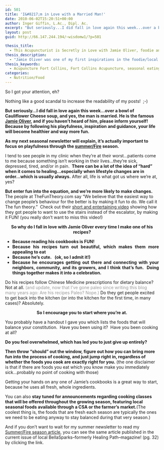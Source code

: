 ```yaml
---
id: 501
title: 'I&#8217;m in Love with a Married Man!'
date: 2010-06-02T15:20:51+00:00
author: Inger Giffin, L.Ac., Dipl. Ac.
excerpt: "But seriously...I did fall in love again this week...over a bowl of Cauliflower Cheese soup, and yes, the man is married. He is the famous Jamie Oliver, and if you haven't heard of him, please inform yourself! Because by following his playfulness, inspiration and guidance, your life will become healthier and way more fun.  As my next seasonal newsletter will explain, it's actually important to focus on playfulness through the summer/Fire season."
layout: post
guid: http://66.147.244.194/~wisdomw1/?p=501

thesis_title:
  - This Acupuncturist is Secretly in Love with Jamie Oliver, foodie and chef extraordinairre
thesis_description:
  - "Jamie Oliver was one of my first inspirations in the foodie/local eating scene. I've long since moved onto Paleo, but his fun & playfulness still inspire."
thesis_keywords:
  - Acupuncture Fort Collins, Fort Collins Acupuncture, seasonal eating
categories:
  - Nutrition/Food
---
```

So I got your attention, eh?

Nothing like a good scandal to increase the readability of my posts!  ;-)

**But seriously&#8230;I did fall in love again this week&#8230;over a bowl of Cauliflower Cheese soup, and yes, the man is married. He is the famous <a href="http://r20.rs6.net/tn.jsp?et=1103404855210&s=0&e=001iMIvx37xq1hI4e0NaAVKZNZ_r8bafP1AR1bYWyRFQakyck_v7jxlP8EmCe5OtszXi9q2WvFKFK0n8fejdjUc8Gwj0uZcxKZRcW5hMH8jm11TuRelSKotSS8hUrC74Olt" target="_blank" rel="noopener">Jamie Oliver</a>, and if you haven&#8217;t heard of him, please inform yourself! Because by following his playfulness, inspiration and guidance, your life will become healthier and way more fun.**

<div>
  <strong>As my next seasonal newsletter will explain, it&#8217;s actually important to focus on playfulness through the <a href="http://www.wisdomwaysacupuncture.com/2017/05/27/out-of-the-wood-and-into-the-fire-tips-for-keeping-your-fire-element-balanced-this-summer/">summer/Fire</a> season.</strong>
</div>

I tend to see people in my clinic when they&#8217;re at their worst&#8230;patients come to me because something isn&#8217;t working in their lives&#8230;they&#8217;re sick, depressed, tired, and/or in pain.  **There can be a lot of the idea of &#8220;hard&#8221; when it comes to healing&#8230;especially when lifestyle changes are in order&#8230;which is usually always.** After all, life is what got us where we&#8217;re at, yes?

**But enter fun into the equation, and we&#8217;re more likely to make changes.** The people at TheFunTheory.com say &#8220;We believe that the easiest way to change people&#8217;s behaviour for the better is by making it fun to do. We call it The fun theory.&#8221;  Check out their <a href="http://r20.rs6.net/tn.jsp?et=1103404855210&s=0&e=001iMIvx37xq1hI4e0NaAVKZNZ_r8bafP1AR1bYWyRFQakyck_v7jxlP8EmCe5OtszXi9q2WvFKFK0dqjqURcxTwKBqMGWRLuPBBn60CmwCsVcPiqBRjRHFcVgRoP5pDAYqY_LghXf5BBt6Y9AljKE65w==" target="_blank" rel="noopener">short and entertaining video</a> showing how they got people to want to use the stairs instead of the escalator, by making it FUN! (you really don&#8217;t want to miss this video!)

<div style="text-align: center;">
  <strong>So why do I fall in love with Jamie Oliver every time I make one of his recipes?</strong>
</div>

<ul style="text-align: center;">
  <li style="text-align: justify;">
    <strong>Because reading his cookbooks is FUN!</strong>
  </li>
  <li style="text-align: justify;">
    <strong>Because his recipes turn out beautiful, which makes them more appealing to eat</strong>
  </li>
  <li style="text-align: justify;">
    <strong>Because he&#8217;s cute.   (ok, so I admit it!)</strong>
  </li>
  <li style="text-align: justify;">
    <strong>Because he encourages getting out there and connecting with your neighbors, community, and its growers, and I think that&#8217;s fun.  Doing things together makes it into a celebration.</strong>
  </li>
</ul>

<p style="text-align: left;">
  Do his recipes follow Chinese Medicine prescriptions for dietary balance?  Not at all. <span style="color: #999999;">(and update, now that I&#8217;ve gone paleo since writing this blog many years ago: Are his recipes Paleo? Nope.)</span> Do they get people excited to get back into the kitchen (or into the kitchen for the first time, in many cases)? Absolutely.
</p>

<p style="text-align: center;">
  <strong>So I encourage you to start where you&#8217;re at.</strong>
</p>

<p style="text-align: left;">
  You probably have a handout I gave you which lists the foods that will balance your constitution.  Have you been using it?  Have you been cooking at all?
</p>

<p style="text-align: left;">
  <strong>Do you feel overwhelmed, which has led you to just give up entirely?  </strong>
</p>

<p style="text-align: left;">
  <strong>Then throw &#8220;should&#8221; out the window, figure out how you can bring more fun into the process of cooking, and just jump right in, regardless of whether the foods you cook are exactly right for you.</strong> (the one disclaimer is that if there are foods you eat which you know make you immediately sick&#8230;probably no point of cooking with those)
</p>

<p style="text-align: left;">
  Getting your hands on any one of Jamie&#8217;s cookbooks is a great way to start, because he uses all fresh, whole ingredients.
</p>

<div style="text-align: left;">
  <p>
    You can also <strong>stay tuned for announcements regarding cooking classes that will be offered throughout the growing season, featuring local seasonal foods available through a CSA or the farmer&#8217;s market.</strong>(The coolest thing is, the foods that are fresh each season are typically the ones we need to be eating anyway to stay balanced during that very season.)
  </p>
  
  <p>
    And if you don&#8217;t want to wait for my summer newsletter to read my <a href="http://www.wisdomwaysacupuncture.com/2017/05/22/summer-is-here-time-to-nurture-your-heart-fire/">Summer/Fire season article</a>, you can see the same article published in the current issue of local BellaSparks&#8211;formerly Healing Path&#8211;magazine! (pg. 32) by clicking the link.
  </p>
  
  <p>
    <strong> </strong>
  </p>
</div>